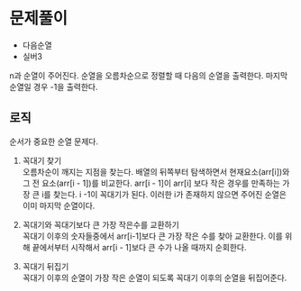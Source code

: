 # 문제풀이

- 다음순열
- 실버3

n과 순열이 주어진다. 순열을 오름차순으로 정렬할 때 다음의 순열을 출력한다. 마지막 순열일 경우 -1을 출력한다.

## 로직

순서가 중요한 순열 문제다.

1. 꼭대기 찾기  
오름차순이 깨지는 지점을 찾는다. 배열의 뒤쪽부터 탐색하면서 현재요소(arr[i])와 그 전 요소(arr[i - 1])를 비교한다. arr[i - 1]이 arr[i] 보다 작은 경우를 만족하는 가장 큰 i를 찾는다. i -1이 꼭대기가 된다. 이러한 i가 존재하지 않으면 주어진 순열은 이미 마지막 순열이다.

2. 꼭대기와 꼭대기보다 큰 가장 작은수를 교환하기  
꼭대기 이후의 숫자들중에서 arr[i-1]보다 큰 가장 작은 수를 찾아 교환한다. 이를 위해 끝에서부터 시작해서 arr[i - 1]보다 큰 수가 나올 때까지 순회한다.

3. 꼭대기 뒤집기  
꼭대기 이후의 순열이 가장 작은 순열이 되도록 꼭대기 이후의 순열을 뒤집어준다.
